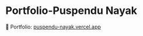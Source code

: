 # Portfolio-Puspendu Nayak
🌟 Portfolio: [puspendu-nayak.vercel.app](https://puspendu-nayak.vercel.app/)  
